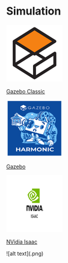 # Simulation

<div class="grid-container">
     <div class="grid-item">
            <a href="Gazebo_Classic">
            <img src="images/gazebo.png"  width="150" height="150">
            <p>Gazebo Classic</p></a>
        </div>
    <div class="grid-item">
       <a href="Gazebo">
            <img src="images/gazebo_harminic.png"  width="150" height="150">
            <p>Gazebo</p></a>
    </div>
    <div class="grid-item">
        <a href="nvidia_issac">
            <img src="images/nvidia_isaac.png"  width="150" height="150">
            <p>NVidia Isaac</p></a>
    </div>
   </div>
   ![alt text](.png)